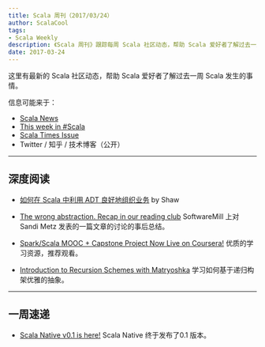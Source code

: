 ```yaml
---
title: Scala 周刊（2017/03/24）
author: ScalaCool
tags:
- Scala Weekly
description: 《Scala 周刊》跟踪每周 Scala 社区动态，帮助 Scala 爱好者了解过去一周 Scala 发生的事情。
date: 2017-03-24
---
```


这里有最新的 Scala 社区动态，帮助 Scala 爱好者了解过去一周 Scala 发生的事情。

信息可能来于：
- [Scala News](http://news.scala.cool)
- [This week in #Scala](http://www.cakesolutions.net/teamblogs/this-week-in-scala-20/03/2017)
- [Scala Times Issue](http://scalatimes.com/)
- Twitter / 知乎 / 技术博客（公开）

***

## 深度阅读

- [如何在 Scala 中利用 ADT 良好地组织业务](http://localhost:4000/2017/03/how-to-use-algebraic-data-type-in-scala-development/) by Shaw

- [The wrong abstraction. Recap in our reading club](https://softwaremill.com/the-wrong-abstraction-recap/)
   SoftwareMill 上对 Sandi Metz 发表的一篇文章的讨论的事后总结。

- [Spark/Scala MOOC + Capstone Project Now Live on Coursera!](http://scala-lang.org/blog/2017/03/13/spark-mooc-capstone-live-on-coursera.html)
   优质的学习资源，推荐观看。

- [Introduction to Recursion Schemes with Matryoshka](http://akmetiuk.com/posts/2017-03-10-matryoshka-intro.html)
   学习如何基于递归构架优雅的抽象。

***

## 一周速递

- [Scala Native v0.1 is here!](https://www.scala-lang.org/blog/2017/03/14/scala-native-0.1-is-here.html)
   Scala Native 终于发布了0.1 版本。

